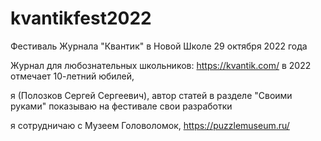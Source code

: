 # kvantikfest2022
Фестиваль Журнала "Квантик" в Новой Школе 29 октября 2022 года

Журнал для любознательных школьников: 
https://kvantik.com/
в 2022 отмечает 10-летний юбилей,

я (Полозков Сергей Сергеевич), автор статей в разделе "Своими руками"
показываю на фестивале свои разработки

я сотрудничаю с Музеем Головоломок,
https://puzzlemuseum.ru/
